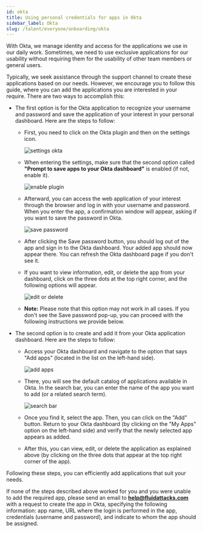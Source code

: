 ```yaml
---
id: okta
title: Using personal credentials for apps in Okta
sidebar_label: Okta
slug: /talent/everyone/onboarding/okta
---
```


With Okta,
we manage identity and access for the
applications we use in our daily work.
Sometimes,
we need to use exclusive applications
for our usability without requiring them
for the usability of other team members
or general users.

Typically,
we seek assistance through the support channel
to create these applications based on our needs.
However,
we encourage you to follow this guide,
where you can add the applications you
are interested in your require.
There are two ways to accomplish this:

- The first option is for the Okta application
  to recognize your username and password and save
  the application of your interest in your personal dashboard.
  Here are the steps to follow:

  - First,
    you need to click on the Okta plugin and
    then on the settings icon.

    ![settings okta](https://res.cloudinary.com/fluid-attacks/image/upload/v1687367279/docs/talent/app-okta/settings_okta.png)

  - When entering the settings,
    make sure that the second option called
    **"Prompt to save apps to your Okta dashboard"**
    is enabled (if not, enable it).

    ![enable plugin](https://res.cloudinary.com/fluid-attacks/image/upload/v1687367461/docs/talent/app-okta/pluging_setting.png)

  - Afterward,
    you can access the web application of your interest
    through the browser and log in with your username and password.
    When you enter the app,
    a confirmation window will appear,
    asking if you want to save the password in Okta.

    ![save password](https://res.cloudinary.com/fluid-attacks/image/upload/v1687370231/docs/talent/app-okta/save_password.png)

  - After clicking the Save password button,
    you should log out of the app and sign in to the Okta dashboard.
    Your added app should now appear there.
    You can refresh the Okta dashboard page if you don't see it.

  - If you want to view information,
    edit,
    or delete the app from your dashboard,
    click on the three dots at the top right corner,
    and the following options will appear.

    ![edit or delete](https://res.cloudinary.com/fluid-attacks/image/upload/v1687370651/docs/talent/app-okta/edit_remove.png)

  - **Note:** Please note that this option may not work in all cases.
    If you don't see the Save password pop-up,
    you can proceed with the following instructions we provide below.

- The second option is to create and add it from your
  Okta application dashboard.
  Here are the steps to follow:

  - Access your Okta dashboard and navigate to the
    option that says "Add apps"
    (located in the list on the left-hand side).

    ![add apps](https://res.cloudinary.com/fluid-attacks/image/upload/v1687375042/docs/talent/app-okta/add_apps.png)

  - There,
    you will see the default catalog of
    applications available in Okta.
    In the search bar,
    you can enter the name of the app you want to add
    (or a related search term).

    ![search bar](https://res.cloudinary.com/fluid-attacks/image/upload/v1687375192/docs/talent/app-okta/search_bar.png)

  - Once you find it,
    select the app.
    Then,
    you can click on the "Add" button.
    Return to your Okta dashboard
    (by clicking on the "My Apps" option on the left-hand side)
    and verify that the newly selected app appears as added.

  - After this,
    you can view,
    edit,
    or delete the application as explained above
    (by clicking on the three dots that appear
    at the top right corner of the app).

Following these steps,
you can efficiently add applications that suit your needs.

If none of the steps described above worked
for you and you were unable to add the required app,
please send an email to **help@fluidattacks.com**
with a request to create the app in Okta,
specifying the following information:
app name,
URL where the login is performed in the app,
credentials (username and password),
and indicate to whom the app should be assigned.
